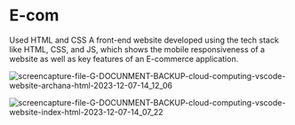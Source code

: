 # E-com
Used HTML and CSS A front-end website developed using the tech stack like HTML, CSS, and JS, which shows the mobile responsiveness of a website as well as key features of an E-commerce application.

![screencapture-file-G-DOCUNMENT-BACKUP-cloud-computing-vscode-website-archana-html-2023-12-07-14_12_06](https://github.com/archana9126/E-com/assets/140312864/21de019a-6cec-41ee-9b36-c30a980f9f43)

![screencapture-file-G-DOCUNMENT-BACKUP-cloud-computing-vscode-website-index-html-2023-12-07-14_07_22](https://github.com/archana9126/E-com/assets/140312864/a56110c0-e43e-4e49-a0b1-7d26231a9017)
